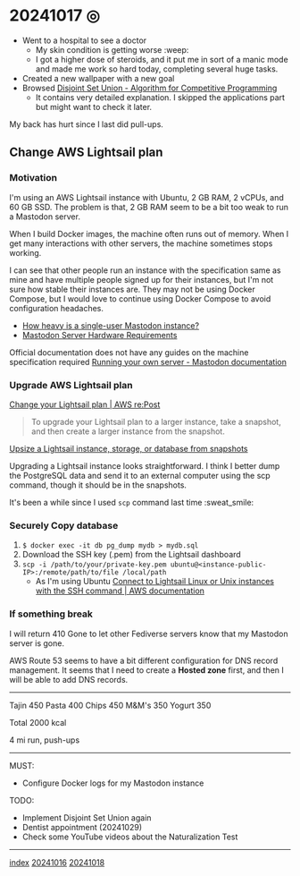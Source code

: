 <head><meta name="viewport" content="width=device-width, initial-scale=1.0, user-scalable=yes" /><meta charset="UTF-8"></head>

# 20241017 ◎

- Went to a hospital to see a doctor
	- My skin condition is getting worse :weep:
	- I got a higher dose of steroids, and it put me in sort of a manic mode and made me work so hard today, completing several huge tasks.
- Created a new wallpaper with a new goal
- Browsed [Disjoint Set Union - Algorithm for Competitive Programming](https://cp-algorithms.com/data_structures/disjoint_set_union.html)
	- It contains very detailed explanation. I skipped the applications part but might want to check it later.

My back has hurt since I last did pull-ups.

## Change AWS Lightsail plan

### Motivation

I\'m using an AWS Lightsail instance with Ubuntu, 2 GB RAM, 2 vCPUs, and 60 GB SSD. The problem is that, 2 GB RAM seem to be a bit too weak to run a Mastodon server.

When I build Docker images, the machine often runs out of memory. When I get many interactions with other servers, the machine sometimes stops working.

I can see that other people run an instance with the specification same as mine and have multiple people signed up for their instances, but I\'m not sure how stable their instances are. They may not be using Docker Compose, but I would love to continue using Docker Compose to avoid configuration headaches.

- [How heavy is a single-user Mastodon instance?](https://www.reddit.com/r/selfhosted/comments/shbf6v/how_heavy_is_a_singleuser_mastodon_instance/)
- [Mastodon Server Hardware Requirements](https://www.reddit.com/r/Mastodon/comments/yzp1qz/mastodon_server_hardware_requirements/)

Official documentation does not have any guides on the machine specification required [Running your own server - Mastodon documentation](https://docs.joinmastodon.org/user/run-your-own/)

### Upgrade AWS Lightsail plan

[Change your Lightsail plan | AWS re:Post](https://repost.aws/knowledge-center/change-lightsail-plan)

> To upgrade your Lightsail plan to a larger instance, take a snapshot, and then create a larger instance from the snapshot.

[Upsize a Lightsail instance, storage, or database from snapshots](https://docs.aws.amazon.com/en_us/lightsail/latest/userguide/how-to-create-larger-instance-from-snapshot-using-console.html)

Upgrading a Lightsail instance looks straightforward. I think I better dump the PostgreSQL data and send it to an external computer using the scp command, though it should be in the snapshots.

It\'s been a while since I used `scp` command last time :sweat\_smile:

### Securely Copy database

1. `$ docker exec -it db pg_dump mydb > mydb.sql`
1. Download the SSH key (.pem) from the Lightsail dashboard
1. `scp -i /path/to/your/private-key.pem ubuntu@<instance-public-IP>:/remote/path/to/file /local/path`
	- As I\'m using Ubuntu [Connect to Lightsail Linux or Unix instances with the SSH command | AWS documentation](https://docs.aws.amazon.com/lightsail/latest/userguide/amazon-lightsail-ssh-using-terminal.html)

### If something break

I will return 410 Gone to let other Fediverse servers know that my Mastodon server is gone.

AWS Route 53 seems to have a bit different configuration for DNS record management. It seems that I need to create a **Hosted zone** first, and then I will be able to add DNS records.


---

Tajin 450
Pasta 400
Chips 450
M&M\'s 350
Yogurt 350

Total 2000 kcal

4 mi run, push-ups

---

MUST:

- Configure Docker logs for my Mastodon instance

TODO:

- Implement Disjoint Set Union again
- Dentist appointment (20241029)
- Check some YouTube videos about the Naturalization Test

---

[index](../../index.html)
[20241016](20241016.html)
[20241018](20241018.html)
